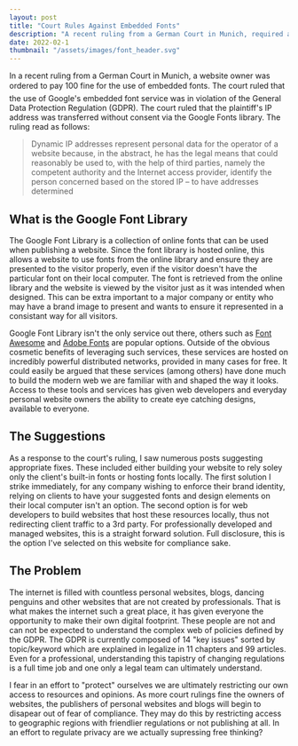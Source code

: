 ```yaml
---
layout: post
title: "Court Rules Against Embedded Fonts"
description: "A recent ruling from a German Court in Munich, required a website owner to pay &#128;100 for using embedded fonts."
date: 2022-02-1
thumbnail: "/assets/images/font_header.svg"
---
```


In a recent ruling from a German Court in Munich, a website owner was ordered to pay &#128;100 fine for the use of embedded fonts. The court ruled that the use of Google's embedded font service was in violation of the General Data Protection Regulation (GDPR). The court ruled that the plaintiff's IP address was transferred without consent via the Google Fonts library. The ruling read as follows:
<!--more-->
<blockquote>
  <p>Dynamic IP addresses represent personal data for the operator of a website because, in the abstract, he has the legal means that could reasonably be used to, with the help of third parties, namely the competent authority and the Internet access provider, identify the person concerned based on the stored IP – to have addresses determined</p>
</blockquote>

## What is the Google Font Library
The Google Font Library is a collection of online fonts that can be used when publishing a website. Since the font library is hosted online, this allows a website to use fonts from the online library and ensure they are presented to the visitor properly, even if the visitor doesn't have the particular font on their local computer. The font is retrieved from the online library and the website is viewed by the visitor just as it was intended when designed. This can be extra important to a major company or entity who may have a brand image to present and wants to ensure it represented in a consistant way for all visitors.

Google Font Library isn't the only service out there, others such as [Font Awesome](https://fontawesome.com/) and [Adobe Fonts](https://fonts.adobe.com/) are popular options. Outside of the obvious cosmetic benefits of leveraging such services, these services are hosted on incredibly powerful distributed networks, provided in many cases for free. It could easily be argued that these services (among others) have done much to build the modern web we are familiar with and shaped the way it looks. Access to these tools and services has given web developers and everyday personal website owners the ability to create eye catching designs, available to everyone.

## The Suggestions
As a response to the court's ruling, I saw numerous posts suggesting appropriate fixes. These included either building your website to rely soley only the client's built-in fonts or hosting fonts locally. The first solution I strike immediately, for any company wishing to enforce their brand identity, relying on clients to have your suggested fonts and design elements on their local computer isn't an option.  The second option is for web developers to build websites that host these resources locally, thus not redirecting client traffic to a 3rd party. For professionally developed and managed websites, this is a straight forward solution. Full disclosure, this is the option I've selected on this website for compliance sake.

## The Problem
The internet is filled with countless personal websites, blogs, dancing penguins and other websites that are not created by professionals. That is what makes the internet such a great place, it has given everyone the opportunity to make their own digital footprint. These people are not and can not be expected to understand the complex web of policies defined by the GDPR.  The GDPR is currently composed of 14 "key issues" sorted by topic/keyword which are explained in legalize in 11 chapters and 99 articles. Even for a professional, understanding this tapistry of changing regulations is a full time job and one only a legal team can ultimately understand. 

I fear in an effort to "protect" ourselves we are ultimately restricting our own access to resources and opinions. As more court rulings fine the owners of websites, the publishers of personal websites and blogs will begin to disapear out of fear of compliance. They may do this by restricting access to geographic regions with friendlier regulations or not publishing at all. In an effort to regulate privacy are we actually supressing free thinking?